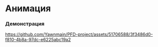 # Анимация 

### Демонстрация 




https://github.com/Yawnmain/PFD-project/assets/51706588/3f3486d0-f810-4b8a-97dc-e6225abc19a2

